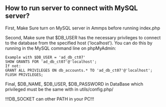 ## How to run server to connect with MySQL server?

First, Make Sure turn on MySQL server in Ammps before running index.php

Second, Make sure that $DB_USER has the necessary privileges to connect to the database from the specified host ('localhost'). You can do this by running in the MySQL command line on phpMyAdmin:

    Example with $DB_USER = 'ad_db_ct07' 
    SHOW GRANTS FOR 'ad_db_ct07'@'localhost';
    If not:
    GRANT ALL PRIVILEGES ON db_accounts.* TO 'ad_db_ct07'@'localhost';
    FLUSH PRIVILEGES;

Final, $DB_NAME, $DB_USER, $DB_PASSWORD in DataBase which privileged must be the same with in utils/config.php/

 !!!DB_SOCKET can other PATH in your PC!!!
